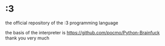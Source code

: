 # :3
the official repository of the :3 programming language

the basis of the interpreter is https://github.com/pocmo/Python-Brainfuck thank you very much 
